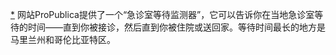 [*](25_Chapter_Fourteen_The_.xhtml#footnote-038-backlink) 网站ProPublica提供了一个“急诊室等待监测器”，它可以告诉你在当地急诊室等待的时间——直到你被接诊，然后直到你被住院或送回家。等待时间最长的地方是马里兰州和哥伦比亚特区。
